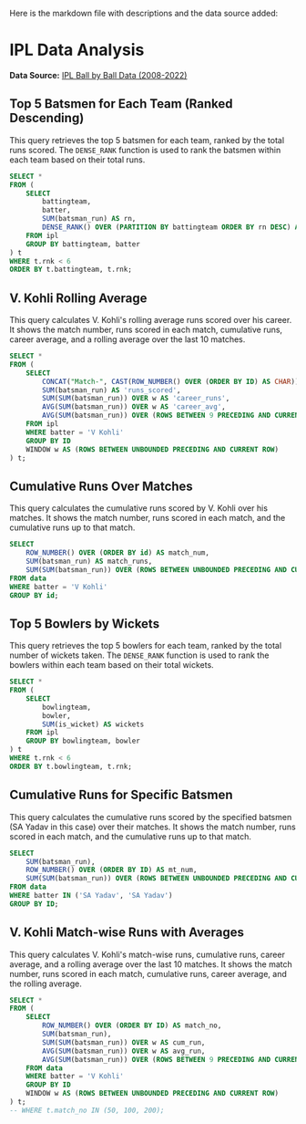 Here is the markdown file with descriptions and the data source added:

# IPL Data Analysis

**Data Source:** [IPL Ball by Ball Data (2008-2022)](https://github.com/magaramol/ipl_sql/blob/main/DATA/IPL_Ball_by_Ball_2008_2022.csv)

## Top 5 Batsmen for Each Team (Ranked Descending)

This query retrieves the top 5 batsmen for each team, ranked by the total runs scored. The `DENSE_RANK` function is used to rank the batsmen within each team based on their total runs.

```sql
SELECT * 
FROM (
    SELECT 
        battingteam,
        batter,
        SUM(batsman_run) AS rn,
        DENSE_RANK() OVER (PARTITION BY battingteam ORDER BY rn DESC) AS rnk
    FROM ipl
    GROUP BY battingteam, batter
) t
WHERE t.rnk < 6
ORDER BY t.battingteam, t.rnk;
```

## V. Kohli Rolling Average

This query calculates V. Kohli's rolling average runs scored over his career. It shows the match number, runs scored in each match, cumulative runs, career average, and a rolling average over the last 10 matches.

```sql
SELECT * 
FROM (
    SELECT 
        CONCAT("Match-", CAST(ROW_NUMBER() OVER (ORDER BY ID) AS CHAR)) AS 'match_no',
        SUM(batsman_run) AS 'runs_scored',
        SUM(SUM(batsman_run)) OVER w AS 'career_runs',
        AVG(SUM(batsman_run)) OVER w AS 'career_avg',
        AVG(SUM(batsman_run)) OVER (ROWS BETWEEN 9 PRECEDING AND CURRENT ROW) AS 'rolling_avg'
    FROM ipl
    WHERE batter = 'V Kohli'
    GROUP BY ID
    WINDOW w AS (ROWS BETWEEN UNBOUNDED PRECEDING AND CURRENT ROW)
) t;
```

## Cumulative Runs Over Matches

This query calculates the cumulative runs scored by V. Kohli over his matches. It shows the match number, runs scored in each match, and the cumulative runs up to that match.

```sql
SELECT 
    ROW_NUMBER() OVER (ORDER BY id) AS match_num,
    SUM(batsman_run) AS match_runs,
    SUM(SUM(batsman_run)) OVER (ROWS BETWEEN UNBOUNDED PRECEDING AND CURRENT ROW) AS cr_run
FROM data
WHERE batter = 'V Kohli'
GROUP BY id;
```

## Top 5 Bowlers by Wickets

This query retrieves the top 5 bowlers for each team, ranked by the total number of wickets taken. The `DENSE_RANK` function is used to rank the bowlers within each team based on their total wickets.

```sql
SELECT * 
FROM (
    SELECT 
        bowlingteam,
        bowler,
        SUM(is_wicket) AS wickets
    FROM ipl
    GROUP BY bowlingteam, bowler
) t
WHERE t.rnk < 6
ORDER BY t.bowlingteam, t.rnk;
```

## Cumulative Runs for Specific Batsmen

This query calculates the cumulative runs scored by the specified batsmen (SA Yadav in this case) over their matches. It shows the match number, runs scored in each match, and the cumulative runs up to that match.

```sql
SELECT 
    SUM(batsman_run),
    ROW_NUMBER() OVER (ORDER BY ID) AS mt_num,
    SUM(SUM(batsman_run)) OVER (ROWS BETWEEN UNBOUNDED PRECEDING AND CURRENT ROW) AS cum_run
FROM data
WHERE batter IN ('SA Yadav', 'SA Yadav')
GROUP BY ID;
```

## V. Kohli Match-wise Runs with Averages

This query calculates V. Kohli's match-wise runs, cumulative runs, career average, and a rolling average over the last 10 matches. It shows the match number, runs scored in each match, cumulative runs, career average, and the rolling average.

```sql
SELECT * 
FROM (
    SELECT
        ROW_NUMBER() OVER (ORDER BY ID) AS match_no,
        SUM(batsman_run),
        SUM(SUM(batsman_run)) OVER w AS cum_run,
        AVG(SUM(batsman_run)) OVER w AS avg_run,
        AVG(SUM(batsman_run)) OVER (ROWS BETWEEN 9 PRECEDING AND CURRENT ROW) AS rn_avg_run
    FROM data
    WHERE batter = 'V Kohli'
    GROUP BY ID
    WINDOW w AS (ROWS BETWEEN UNBOUNDED PRECEDING AND CURRENT ROW)
) t;
-- WHERE t.match_no IN (50, 100, 200);
```